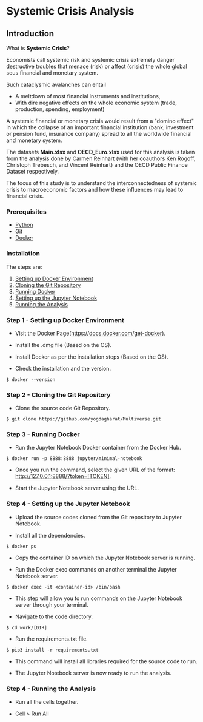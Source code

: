 # Systemic Crisis Analysis

## Introduction

What is **Systemic Crisis**? 

Economists call systemic risk and systemic crisis extremely danger destructive troubles that menace (risk) or affect (crisis) the whole global sous financial and monetary system.

Such cataclysmic avalanches can entail
- A meltdown of most financial instruments and institutions,
- With dire negative effects on the whole economic system (trade, production, spending, employment)

A systemic financial or monetary crisis would result from a "domino effect" in which the collapse of an important financial institution (bank, investment or pension fund, insurance company) spread to all the worldwide financial and monetary system.

The datasets **Main.xlsx** and **OECD_Euro.xlsx** used for this analysis is taken from the analysis done by Carmen Reinhart (with her coauthors Ken Rogoff, Christoph Trebesch, and Vincent Reinhart) and the OECD Public Finance Dataset respectively.

The focus of this study is to understand the interconnectedness of systemic crisis to macroeconomic factors and how these influences may lead to financial crisis.

### Prerequisites

- [Python](https://www.python.org/downloads/)
- [Git](https://git-scm.com/downloads)
- [Docker](https://docs.docker.com/get-docker/)

### Installation

The steps are:
 1. [Setting up Docker Environment](#step-1---setting-up-docker-environment)
 2. [Cloning the Git Repository](#step-2---cloning-the-git-repository)
 3. [Running Docker](#step-3---running-docker)
 4. [Setting up the Jupyter Notebook](#step-4---setting-up-the-jupyter-notebook)
 5. [Running the Analysis](#step-5---running-the-analysis)

### Step 1 - Setting up Docker Environment


- Visit the Docker Page(https://docs.docker.com/get-docker).

- Install the .dmg file (Based on the OS).

- Install Docker as per the installation steps (Based on the OS).

- Check the installation and the version. 

```
$ docker --version
```

### Step 2 - Cloning the Git Repository

- Clone the source code Git Repository.

```
$ git clone https://github.com/yogdagharat/Multiverse.git 
```

### Step 3 - Running Docker 

- Run the Jupyter Notebook Docker container from the Docker Hub.

```
$ docker run -p 8888:8888 jupyter/minimal-notebook
```

- Once you run the command, select the given URL of the format:
http://127.0.0.1:8888/?token=[TOKEN].

- Start the Jupyter Notebook server using the URL.

### Step 4 - Setting up the Jupyter Notebook

- Upload the source codes cloned from the Git repository to Jupyter Notebook.

- Install all the dependencies.

```
$ docker ps
```

- Copy the container ID on which the Jupyter Notebook server is running.

- Run the Docker exec commands on another terminal the Jupyter Notebook server.

```
$ docker exec -it <container-id> /bin/bash
```

- This step will allow you to run commands on the Jupyter Notebook server through your terminal.

- Navigate to the code directory.

```
$ cd work/[DIR]
```

- Run the requirements.txt file.

```
$ pip3 install -r requirements.txt
```

- This command will install all libraries required for the source code to run.

- The Jupyter Notebook server is now ready to run the analysis.

### Step 4 - Running the Analysis

- Run all the cells together.

- Cell > Run All

